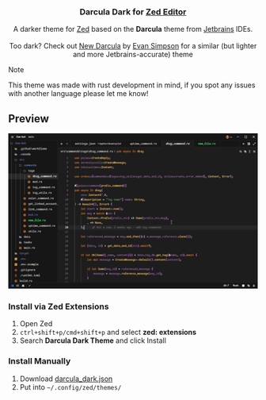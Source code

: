 <p align="center">
    <h3 align="center">Darcula Dark for <a href="https://zed.dev/">Zed Editor</a></h3>
    <p align="center">
	A darker theme for <a href="https://zed.dev/">Zed</a> based on the <strong>Darcula</strong> theme from <a href="https://www.jetbrains.com">Jetbrains</a> IDEs.
      <br><br>
      Too dark? Check out <a href="https://github.com/e-simpson/new-darcula-z/">New Darcula</a> by <a href="https://github.com/e-simpson/">Evan Simpson</a> for a similar (but lighter and more Jetbrains-accurate) theme
    </p>
</p>

> [!Note]
> This theme was made with rust development in mind, if you spot any issues with another language please let me know!

## Preview
<img src="./images/preview.png"/>

### Install via Zed Extensions
1. Open Zed
2. `ctrl+shift+p/cmd+shift+p` and select **zed: extensions**
3. Search **Darcula Dark Theme** and click Install

### Install Manually
1. Download [darcula_dark.json](./themes/darcula_dark.json)
2. Put into `~/.config/zed/themes/`

